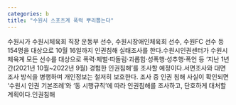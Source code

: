```yaml
---
categories: b
title: "수원시 스포츠계 폭력 뿌리뽑는다"
---
```

수원시가 수원시체육회 직장 운동부 선수, 수원시장애인체육회 선수, 수원FC 선수 등 154명을 대상으로 10월 16일까지 인권침해 실태조사를 한다.수원시인권센터가 수원시 체육계 모든 선수를 대상으로 폭력·체벌·따돌림·괴롭힘·성폭행·성추행·폭언 등 ‘지난 1년간(2021년 10월~2022년 9월) 경험한 인권침해’를 조사할 예정이다.서면조사와 대면조사 방식을 병행하며 개인정보는 철저히 보호한다. 조사 중 인권 침해 사실이 확인되면 ‘수원시 인권 기본조례’와 ‘동 시행규칙’에 따라 인권침해를 조사하고, 단호하게 대처할 계획이다.인권침해